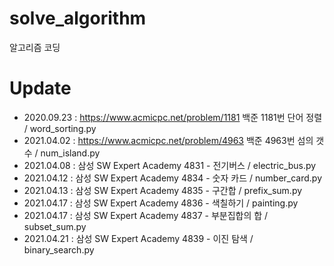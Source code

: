 # solve_algorithm

알고리즘 코딩

# Update

- 2020.09.23 : https://www.acmicpc.net/problem/1181 백준 1181번 단어 정렬 / word_sorting.py
- 2021.04.02 : https://www.acmicpc.net/problem/4963 백준 4963번 섬의 갯수 / num_island.py
- 2021.04.08 : 삼성 SW Expert Academy 4831 - 전기버스 / electric_bus.py
- 2021.04.12 : 삼성 SW Expert Academy 4834 - 숫자 카드 / number_card.py
- 2021.04.13 : 삼성 SW Expert Academy 4835 - 구간합 / prefix_sum.py
- 2021.04.17 : 삼성 SW Expert Academy 4836 - 색칠하기 / painting.py
- 2021.04.17 : 삼성 SW Expert Academy 4837 - 부분집합의 합 / subset_sum.py
- 2021.04.21 : 삼성 SW Expert Academy 4839 - 이진 탐색 / binary_search.py
